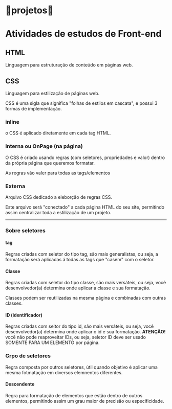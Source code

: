 # 🚀projetos🚀
# Atividades de estudos de Front-end

## HTML

Linguagem para estruturação de conteúdo em páginas web.

## CSS 

Linguagem para estilização de páginas web.

CSS é uma sigla que significa "folhas de estilos em cascata", e possui 3 formas de implementação.

### inline 

o CSS é aplicado diretamente em cada tag HTML.

### Interna ou OnPage (na página)

O CSS é criado usando regras (com seletores, propriedades e valor) dentro da própria página que queremos formatar. 

As regras vão valer para todas as tags/elementos

### Externa

Arquivo CSS dedicado a eleborção de regras CSS.

Este arquivo será "conectado" a cada página HTML do seu site, permitindo assim centralizar toda a estilização de um projeto. 

---
### Sobre seletores 

#### tag

Regras criadas com seletor do tipo tag, são mais generalistas, ou seja, a formatação será aplicadas á todas as tags que "casem" com o seletor. 

#### Classe 
Regras criadas com seletor do tipo classe, são mais versáteis, ou seja, você desenvolvedor(a) determina onde aplicar a classe e sua formatação.

Classes podem ser reutilizadas na mesma página e combinadas com outras classes.

#### ID (identificador)

Regras criadas com seltor do tipo id, são mais versáteis, ou seja, você desenvolvedor(a) determina onde aplicar o id e sua formatação. **ATENÇÃO!** você não pode reaproveitar IDs, ou seja, seletor ID deve ser  usado SOMENTE PARA UM ELEMENTO por página.

### Grpo de seletores 

Regra composta por outros seletores, útil quando objetivo é aplicar uma mesma fotmatação em diversos elemnentos diferentes. 


#### Descendente 

Regra para formatação de elementos que estão dentro de outros elementos, permitindo assim um grau maior de precisão ou especificidade. 
